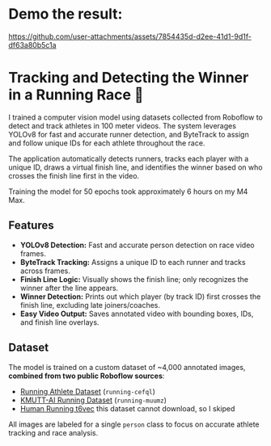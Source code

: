 # Demo the result:
https://github.com/user-attachments/assets/7854435d-d2ee-41d1-9d1f-df63a80b5c1a

# Tracking and Detecting the Winner in a Running Race 🏁

I trained a computer vision model using datasets collected from Roboflow to detect and track athletes in 100 meter videos. The system leverages YOLOv8 for fast and accurate runner detection, and ByteTrack to assign and follow unique IDs for each athlete throughout the race.

The application automatically detects runners, tracks each player with a unique ID, draws a virtual finish line, and identifies the winner based on who crosses the finish line first in the video.

Training the model for 50 epochs took approximately 6 hours on my M4 Max.
## Features

- **YOLOv8 Detection:** Fast and accurate person detection on race video frames.
- **ByteTrack Tracking:** Assigns a unique ID to each runner and tracks across frames.
- **Finish Line Logic:** Visually shows the finish line; only recognizes the winner after the line appears.
- **Winner Detection:** Prints out which player (by track ID) first crosses the finish line, excluding late joiners/coaches.
- **Easy Video Output:** Saves annotated video with bounding boxes, IDs, and finish line overlays.

## Dataset

The model is trained on a custom dataset of ~4,000 annotated images, **combined from two public Roboflow sources**:

- [Running Athlete Dataset](https://universe.roboflow.com/gg-3i5yz/running-cefql) (`running-cefql`)
- [KMUTT-AI Running Dataset](https://universe.roboflow.com/kmutt-ai/running-muumz) (`running-muumz`)
- [Human Running t6vec](https://universe.roboflow.com/anton-mre5k/human-running-t6vec-w4srv) this dataset cannot download, so I skiped

All images are labeled for a single `person` class to focus on accurate athlete tracking and race analysis.
